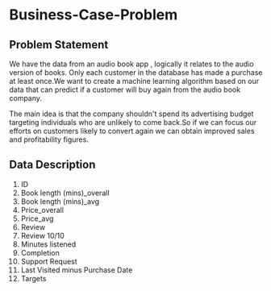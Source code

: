 # Business-Case-Problem

## Problem Statement
We have the data from an audio book app , logically it relates to the audio version of books. Only each customer in the database has made a purchase at least once.We want to create a machine learning algorithm based on our data that can predict if a customer will buy again from the audio book company.

The main idea is that the company shouldn't spend its advertising budget targeting individuals who are unlikely to come back.So if we can focus our efforts on customers likely to convert again we can obtain improved sales and profitability figures.

## Data Description
1. ID	
2. Book length (mins)_overall	
3. Book length (mins)_avg	
4. Price_overall	
5. Price_avg	
6. Review	
7. Review 10/10	
8. Minutes listened	
9. Completion	
10. Support Request	
11. Last Visited minus Purchase Date	
12. Targets


